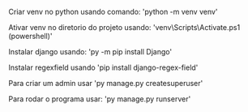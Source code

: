Criar venv no python usando comando:
'python -m venv venv'

Ativar venv no diretorio do projeto usando:
'venv\Scripts\Activate.ps1 (powershell)'

Instalar django usando:
'py -m pip install Django'

Instalar regexfield usando
'pip install django-regex-field'

Para criar um admin usar
'py manage.py createsuperuser'

Para rodar o programa usar:
'py manage.py runserver'



